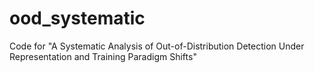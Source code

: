 # ood_systematic
Code for "A Systematic Analysis of Out-of-Distribution Detection Under Representation and Training Paradigm Shifts"
